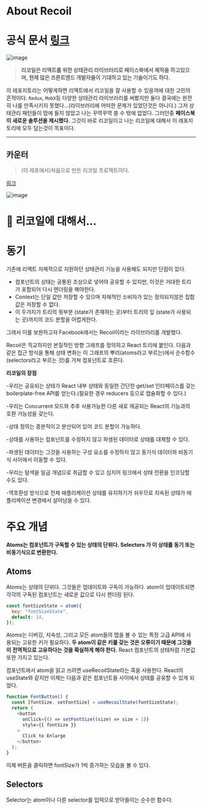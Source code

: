 # About Recoil

# 공식 문서 [링크](https://recoiljs.org/ko/)

![image](https://miro.medium.com/max/2000/1*0SkjAGdVWYe4ja5Qu4DeJg.jpeg)

> **리코일은 리액트를 위한 상태관리 라이브러리로 페이스북에서 제작을 하고있으며, 현제 많은 프론트엔드 개발자들이 기대하고 있는 기술이기도 하다.**

이 레포지토리는 어떻게하면 리액트에서 리코일을 잘 사용할 수 있을까에 대한 고민의 흔적이다.
`Redux`, `MobX`등 다양한 상태관리 라이브러리를 써봤지만 둘다 결국에는 완전히 나를 만족시키지 못했다...(라이브러리에 어떠한 문제가 있었던것은 아니다.) 그저 상태관리 패턴들이 맘에 들지 않았고 나는 꾸역꾸역 쓸 수 밖에 없었다. 그러던중 **페이스북이 새로운 솔루션을 제시했다.** 그것이 바로 리코일이고 나는 리코일에 대해서 이 레포지토리에 모두 담는것이 목표이다.

<hr>

## 카운터

> (이 레포에서)처음으로 만든 리코일 프로젝트이다.

[링크](https://github.com/Hong-JunHyeok/Recoil_Study/tree/master/recoil_js_counter)

![image](https://user-images.githubusercontent.com/48292190/115545218-81db3b80-a2de-11eb-9535-5c9949f8bbe5.png)

# 🤨 리코일에 대해서...

# 동기

기존에 리액트 자체적으로 지원하던 상태관리 기능을 사용해도 되지만 단점이 있다.

- 컴포넌트의 상태는 공통된 조상으로 넣어야 공유할 수 있지만, 이것은 거대한 트리가 포함되어 다시 렌더링을 해야한다.
- Context는 단일 값만 저장할 수 있으며 자체적인 소비자가 있는 정의되지않은 집합 값은 저장할 수 없다.
- 이 두가지가 트리의 윗부분 (state가 존재하는 곳)부터 트리의 잎 (state가 사용되는 곳)까지의 코드 분할을 어렵게한다.

그래서 이를 보완하고자 Facebook에서는 Recoil이라는 라이브러리를 개발했다.

Recoil은 직교하지만 본질적인 방향 그래프를 정의하고 React 트리에 붙인다. 다음과 같은 접근 방식을 통해 상태 변화는 이 그래프의 뿌리(atoms라고 부르는)에서 순수함수(selectors라고 부르는 것)를 거쳐 컴포넌트로 흐른다.

**리코일의 장점**

-우리는 공유되는 상태가 React 내부 상태와 동일한 간단한 get/set 인터페이스를 갖는 boilerplate-free API를 얻는다.(필요한 경우 reducers 등으로 캡슐화할 수 있다.)

-우리는 Concurrent 모드와 추후 사용가능한 다른 새로 제공되는 React의 기능과의 호환 가능성을 갖는다.

-상태 정의는 증분적이고 분산되어 있어 코드 분할이 가능하다.

-상태를 사용하는 컴포넌트를 수정하지 않고 파생된 데이터로 상태를 대체할 수 있다.

-파생된 데이터는 그것을 사용하는 구성 요소를 수정하지 않고 동기식 데이터와 비동기식 사이에서 이동할 수 있다.

-우리는 탐색을 일급 개념으로 취급할 수 있고 심지어 링크에서 상태 전환을 인코딩할 수도 있다.

-역호환성 방식으로 전체 애플리케이션 상태를 유지하기가 쉬우므로 지속된 상태가 애플리케이션 변경에서 살아남을 수 있다.

# 주요 개념

**Atoms는 컴포넌트가 구독할 수 있는 상태의 단위다. Selectors 가 이 상태를 동기 또는 비동기식으로 변환한다.**

## Atoms

Atoms는 상태의 단위다. 그것들은 업데이트와 구독이 가능하다. atom이 업데이트되면 각각의 구독된 컴포넌트는 새로운 값으로 다시 렌더링 된다.

```js
const fontSizeState = atom({
  key: "fontSizeState",
  default: 14,
});
```

Atoms는 디버깅, 지속성, 그리고 모든 atom들의 맵을 볼 수 있는 특정 고급 API에 사용되는 고유한 키가 필요하다. **두 atom이 같은 키를 갖는 것은 오류이기 때문에 그것들이 전역적으로 고유하다는 것을 확실하게 해야 한다.** React 컴포넌트의 상태처럼 기본값 또한 가지고 있는다.

컴포넌트에서 atom을 읽고 쓰려면 useRecoilState라는 흑을 사용한다. React의 useState와 같지만 이제는 다음과 같은 컴포넌트들 사이에서 상태를 공유할 수 있게 되었다.

```js
function FontButton() {
  const [fontSize, setFontSize] = useRecoilState(fontSizeState);
  return (
    <button
      onClick={() => setFontSize((size) => size + 1)}
      style={{ fontSize }}
    >
      Click to Enlarge
    </button>
  );
}
```

이제 버튼을 클릭하면 fontSize가 1씩 증가하는 모습을 볼 수 있다.

## Selectors

Selector는 atom이나 다른 selector를 입력으로 받아들이는 순수한 함수다.

